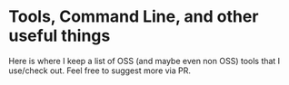 # Tools, Command Line, and other useful things

Here is where I keep a list of OSS (and maybe even non OSS) tools that I use/check out. Feel free to suggest more via PR.
